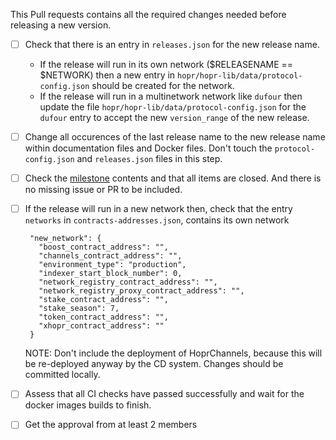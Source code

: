 This Pull requests contains all the required changes needed before releasing a new version.

- [ ] Check that there is an entry in `releases.json` for the new release name.
   - If the release will run in its own network ($RELEASENAME == $NETWORK) then a new entry in `hopr/hopr-lib/data/protocol-config.json` should be created for the network.
   - If the release will run in a multinetwork network like `dufour` then update the file `hopr/hopr-lib/data/protocol-config.json` for the `dufour` entry to accept the new `version_range` of the new release.
- [ ] Change all occurences of the last release name to the new release name within documentation files and Docker files. Don't touch the `protocol-config.json` and `releases.json` files in this step.
- [ ] Check the [milestone](https://github.com/hoprnet/hoprnet/milestones) contents and that all items are closed. And there is no missing issue or PR to be included.
- [ ] If the release will run in a new network then, check that the entry `networks` in `contracts-addresses.json`, contains its own network

   ```
    "new_network": {
      "boost_contract_address": "",
      "channels_contract_address": "",
      "environment_type": "production",
      "indexer_start_block_number": 0,
      "network_registry_contract_address": "",
      "network_registry_proxy_contract_address": "",
      "stake_contract_address": "",
      "stake_season": 7,
      "token_contract_address": "",
      "xhopr_contract_address": ""
    }
   ```

   NOTE: Don't include the deployment of HoprChannels, because this will be re-deployed anyway by the CD system.
   Changes should be committed locally.

- [ ] Assess that all CI checks have passed successfully and wait for the docker images builds to finish.
- [ ] Get the approval from at least 2 members
